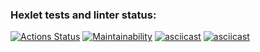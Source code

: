 ### Hexlet tests and linter status:
[![Actions Status](https://github.com/insobl/frontend-project-44/workflows/hexlet-check/badge.svg)](https://github.com/insobl/frontend-project-44/actions)
[![Maintainability](https://api.codeclimate.com/v1/badges/1847caf42b43defcc6b5/maintainability)](https://codeclimate.com/github/insobl/brain-games/maintainability)
[![asciicast](https://asciinema.org/a/Lq3bPwRC22Zf0yE867LBRk1YI.svg)](https://asciinema.org/a/Lq3bPwRC22Zf0yE867LBRk1YI)
[![asciicast](https://asciinema.org/a/t9SQNPZazaWSGvyquOQ49MFYO.svg)](https://asciinema.org/a/t9SQNPZazaWSGvyquOQ49MFYO)
